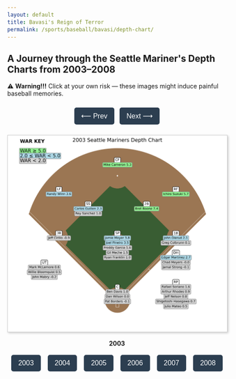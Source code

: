 ```yaml
---
layout: default
title: Bavasi's Reign of Terror 
permalink: /sports/baseball/bavasi/depth-chart/
---
```


## A Journey through the Seattle Mariner's Depth Charts from 2003–2008

⚠️ **Warning!!!** Click at your own risk — these images might induce painful baseball memories.

<!-- Prev/Next Buttons -->
<div style="text-align:center; margin-top: 20px;">
  <button onclick="changeYearBy(-1)" class="nav-button">⟵ Prev</button>
  <button onclick="changeYearBy(1)" class="nav-button">Next ⟶</button>
</div>

<!-- Image Display -->
<div id="depthChartContainer" style="text-align:center; margin-top:20px;">
  <img id="depthChartImage" 
       src="/assets/images/sports/bavasi/depth-chart/mariners_2003_depth_chart_final_final.png" 
       style="max-width:100%; height:auto; border:1px solid #ccc; box-shadow:2px 2px 5px rgba(0,0,0,0.2); cursor:pointer;"
       onclick="openModal(this.src)">
  <p id="yearLabel"><strong>2003</strong></p>
</div>

<!-- Year Buttons -->
<div id="yearButtons" style="display:flex; flex-wrap:wrap; justify-content:center; gap:8px; margin-top: 10px;">
  <button class="year-button" onclick="changeYear(0)">2003</button>
  <button class="year-button" onclick="changeYear(1)">2004</button>
  <button class="year-button" onclick="changeYear(2)">2005</button>
  <button class="year-button" onclick="changeYear(3)">2006</button>
  <button class="year-button" onclick="changeYear(4)">2007</button>
  <button class="year-button" onclick="changeYear(5)">2008</button>
</div>

<!-- Modal for Enlarged Image -->
<div id="imageModal" style="display:none; position:fixed; top:0; left:0; width:100%; height:100%; background:rgba(0,0,0,0.9); z-index:9999; justify-content:center; align-items:center;">
  <span onclick="closeModal()" style="position:absolute; top:20px; right:30px; color:white; font-size:30px; cursor:pointer;">&times;</span>
  <img id="modalImage" style="max-width:90%; max-height:90%; border:4px solid white;">
</div>

<!-- JavaScript -->
<script>
  const imageFilenames = [
    "mariners_2003_depth_chart_final_final.png",
    "mariners_2004_depth_chart_final.png",
    "mariners_2005_depth_chart_final_final.png",
    "mariners_2006_depth_chart_final.png",
    "mariners_2007_depth_chart_final.png",
    "mariners_2008_depth_chart_final.png"
  ];

  const yearLabels = ["2003", "2004", "2005", "2006", "2007", "2008"];
  let currentIndex = 0;

  function updateChart(index) {
    const image = document.getElementById("depthChartImage");
    const label = document.getElementById("yearLabel");
    image.src = `/assets/images/sports/bavasi/depth-chart/${imageFilenames[index]}`;
    label.innerHTML = `<strong>${yearLabels[index]}</strong>`;
    currentIndex = index;
  }

  function changeYear(index) {
    updateChart(index);
  }

  function changeYearBy(delta) {
    let newIndex = currentIndex + delta;
    if (newIndex < 0) newIndex = 0;
    if (newIndex >= imageFilenames.length) newIndex = imageFilenames.length - 1;
    updateChart(newIndex);
  }

  function openModal(src) {
    document.getElementById("imageModal").style.display = "flex";
    document.getElementById("modalImage").src = src;
  }

  function closeModal() {
    document.getElementById("imageModal").style.display = "none";
  }
</script>

<!-- Button Styling -->
<style>
  .nav-button,
  .year-button {
    padding: 10px 16px;
    font-size: 16px;
    margin: 4px;
    border: none;
    background-color: #2c3e50;
    color: white;
    border-radius: 5px;
    cursor: pointer;
  }

  .nav-button:hover,
  .year-button:hover {
    background-color: #34495e;
  }

  @media (max-width: 600px) {
    .nav-button,
    .year-button {
      font-size: 14px;
      padding: 8px 12px;
    }
  }
</style>

